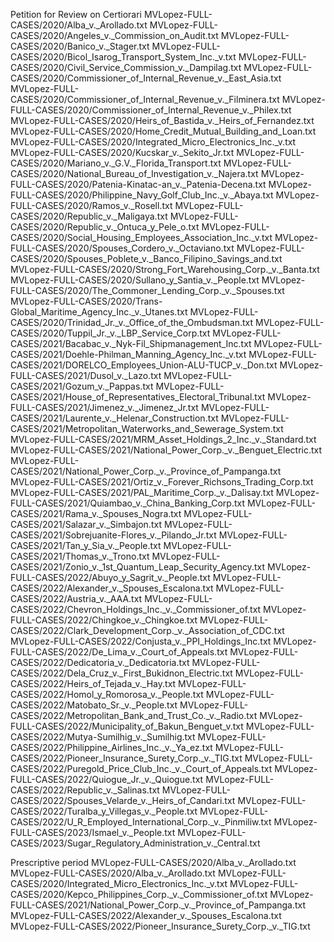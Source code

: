 Petition for Review on Certiorari
MVLopez-FULL-CASES/2020/Alba_v._Arollado.txt
MVLopez-FULL-CASES/2020/Angeles_v._Commission_on_Audit.txt
MVLopez-FULL-CASES/2020/Banico_v._Stager.txt
MVLopez-FULL-CASES/2020/Bicol_Isarog_Transport_System_Inc._v.txt
MVLopez-FULL-CASES/2020/Civil_Service_Commission_v._Dampilag.txt
MVLopez-FULL-CASES/2020/Commissioner_of_Internal_Revenue_v._East_Asia.txt
MVLopez-FULL-CASES/2020/Commissioner_of_Internal_Revenue_v._Filminera.txt
MVLopez-FULL-CASES/2020/Commissioner_of_Internal_Revenue_v._Philex.txt
MVLopez-FULL-CASES/2020/Heirs_of_Bastida_v._Heirs_of_Fernandez.txt
MVLopez-FULL-CASES/2020/Home_Credit_Mutual_Building_and_Loan.txt
MVLopez-FULL-CASES/2020/Integrated_Micro_Electronics_Inc._v.txt
MVLopez-FULL-CASES/2020/Kucskar_v._Sekito_Jr.txt
MVLopez-FULL-CASES/2020/Mariano_v._G.V._Florida_Transport.txt
MVLopez-FULL-CASES/2020/National_Bureau_of_Investigation_v._Najera.txt
MVLopez-FULL-CASES/2020/Patenia-Kinatac-an_v._Patenia-Decena.txt
MVLopez-FULL-CASES/2020/Philippine_Navy_Golf_Club_Inc._v._Abaya.txt
MVLopez-FULL-CASES/2020/Ramos_v._Rosell.txt
MVLopez-FULL-CASES/2020/Republic_v._Maligaya.txt
MVLopez-FULL-CASES/2020/Republic_v._Ontuca_y_Pele_o.txt
MVLopez-FULL-CASES/2020/Social_Housing_Employees_Association_Inc._v.txt
MVLopez-FULL-CASES/2020/Spouses_Cordero_v._Octaviano.txt
MVLopez-FULL-CASES/2020/Spouses_Poblete_v._Banco_Filipino_Savings_and.txt
MVLopez-FULL-CASES/2020/Strong_Fort_Warehousing_Corp._v._Banta.txt
MVLopez-FULL-CASES/2020/Sullano_y_Santia_v._People.txt
MVLopez-FULL-CASES/2020/The_Commoner_Lending_Corp._v._Spouses.txt
MVLopez-FULL-CASES/2020/Trans-Global_Maritime_Agency_Inc._v._Utanes.txt
MVLopez-FULL-CASES/2020/Trinidad_Jr._v._Office_of_the_Ombudsman.txt
MVLopez-FULL-CASES/2020/Tuppil_Jr._v._LBP_Service_Corp.txt
MVLopez-FULL-CASES/2021/Bacabac_v._Nyk-Fil_Shipmanagement_Inc.txt
MVLopez-FULL-CASES/2021/Doehle-Philman_Manning_Agency_Inc._v.txt
MVLopez-FULL-CASES/2021/DORELCO_Employees_Union-ALU-TUCP_v._Don.txt
MVLopez-FULL-CASES/2021/Dusol_v._Lazo.txt
MVLopez-FULL-CASES/2021/Gozum_v._Pappas.txt
MVLopez-FULL-CASES/2021/House_of_Representatives_Electoral_Tribunal.txt
MVLopez-FULL-CASES/2021/Jimenez_v._Jimenez_Jr.txt
MVLopez-FULL-CASES/2021/Laurente_v._Helenar_Construction.txt
MVLopez-FULL-CASES/2021/Metropolitan_Waterworks_and_Sewerage_System.txt
MVLopez-FULL-CASES/2021/MRM_Asset_Holdings_2_Inc._v._Standard.txt
MVLopez-FULL-CASES/2021/National_Power_Corp._v._Benguet_Electric.txt
MVLopez-FULL-CASES/2021/National_Power_Corp._v._Province_of_Pampanga.txt
MVLopez-FULL-CASES/2021/Ortiz_v._Forever_Richsons_Trading_Corp.txt
MVLopez-FULL-CASES/2021/PAL_Maritime_Corp._v._Dalisay.txt
MVLopez-FULL-CASES/2021/Quiambao_v._China_Banking_Corp.txt
MVLopez-FULL-CASES/2021/Rama_v._Spouses_Nogra.txt
MVLopez-FULL-CASES/2021/Salazar_v._Simbajon.txt
MVLopez-FULL-CASES/2021/Sobrejuanite-Flores_v._Pilando_Jr.txt
MVLopez-FULL-CASES/2021/Tan_y_Sia_v._People.txt
MVLopez-FULL-CASES/2021/Thomas_v._Trono.txt
MVLopez-FULL-CASES/2021/Zonio_v._1st_Quantum_Leap_Security_Agency.txt
MVLopez-FULL-CASES/2022/Abuyo_y_Sagrit_v._People.txt
MVLopez-FULL-CASES/2022/Alexander_v._Spouses_Escalona.txt
MVLopez-FULL-CASES/2022/Austria_v._AAA.txt
MVLopez-FULL-CASES/2022/Chevron_Holdings_Inc._v._Commissioner_of.txt
MVLopez-FULL-CASES/2022/Chingkoe_v._Chingkoe.txt
MVLopez-FULL-CASES/2022/Clark_Development_Corp._v._Association_of_CDC.txt
MVLopez-FULL-CASES/2022/Conjusta_v._PPI_Holdings_Inc.txt
MVLopez-FULL-CASES/2022/De_Lima_v._Court_of_Appeals.txt
MVLopez-FULL-CASES/2022/Dedicatoria_v._Dedicatoria.txt
MVLopez-FULL-CASES/2022/Dela_Cruz_v._First_Bukidnon_Electric.txt
MVLopez-FULL-CASES/2022/Heirs_of_Tejada_v._Hay.txt
MVLopez-FULL-CASES/2022/Homol_y_Romorosa_v._People.txt
MVLopez-FULL-CASES/2022/Matobato_Sr._v._People.txt
MVLopez-FULL-CASES/2022/Metropolitan_Bank_and_Trust_Co._v._Radio.txt
MVLopez-FULL-CASES/2022/Municipality_of_Bakun_Benguet_v.txt
MVLopez-FULL-CASES/2022/Mutya-Sumilhig_v._Sumilhig.txt
MVLopez-FULL-CASES/2022/Philippine_Airlines_Inc._v._Ya_ez.txt
MVLopez-FULL-CASES/2022/Pioneer_Insurance_Surety_Corp._v._TIG.txt
MVLopez-FULL-CASES/2022/Puregold_Price_Club_Inc._v._Court_of_Appeals.txt
MVLopez-FULL-CASES/2022/Quiogue_Jr._v._Quiogue.txt
MVLopez-FULL-CASES/2022/Republic_v._Salinas.txt
MVLopez-FULL-CASES/2022/Spouses_Velarde_v._Heirs_of_Candari.txt
MVLopez-FULL-CASES/2022/Turalba_y_Villegas_v._People.txt
MVLopez-FULL-CASES/2022/U_R_Employed_International_Corp._v._Pinmiliw.txt
MVLopez-FULL-CASES/2023/Ismael_v._People.txt
MVLopez-FULL-CASES/2023/Sugar_Regulatory_Administration_v._Central.txt

Prescriptive period
MVLopez-FULL-CASES/2020/Alba_v._Arollado.txt 
MVLopez-FULL-CASES/2020/Alba_v._Arollado.txt
MVLopez-FULL-CASES/2020/Integrated_Micro_Electronics_Inc._v.txt
MVLopez-FULL-CASES/2020/Kepco_Philippines_Corp._v._Commissioner_of.txt
MVLopez-FULL-CASES/2021/National_Power_Corp._v._Province_of_Pampanga.txt
MVLopez-FULL-CASES/2022/Alexander_v._Spouses_Escalona.txt
MVLopez-FULL-CASES/2022/Pioneer_Insurance_Surety_Corp._v._TIG.txt
